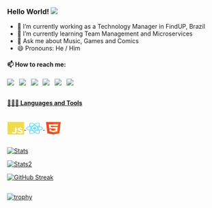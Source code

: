 
  ### Hello World!  <a href="https://www.gautamkrishnar.com/"><img src="https://media.giphy.com/media/hvRJCLFzcasrR4ia7z/giphy.gif" width="5%"></a>
  
  
  - 🔭 I’m currently working as a Technology Manager in FindUP, Brazil
  - 🌱 I’m currently learning Team Management and Microservices
  - 💬 Ask me about Music, Games and Comics
  - 😄 Pronouns: He / Him
  
  #### 📫 How to reach me:
  
  [<img src="https://img.shields.io/badge/steam-%23000000.svg?style=for-the-badge&logo=steam&logoColor=white"/>](https://steamcommunity.com/id/erickhaendell/)  &nbsp;  [<img src="https://img.shields.io/badge/Twitter-%231DA1F2.svg?style=for-the-badge&logo=Twitter&logoColor=white"/>](https://twitter.com/erickhaendel)  &nbsp; [<img src="https://img.shields.io/badge/linkedin-%230077B5.svg?style=for-the-badge&logo=linkedin&logoColor=white"/>](https://www.linkedin.com/in/erickhaendel/)  &nbsp; [<img src="https://img.shields.io/badge/Facebook-%231877F2.svg?style=for-the-badge&logo=Facebook&logoColor=white"/>](https://www.facebook.com/erickhaendel/)  &nbsp; [<img src="https://img.shields.io/badge/Instagram-%23E4405F.svg?style=for-the-badge&logo=Instagram&logoColor=white"/>](https://www.instagram.com/erickhaendel/)  &nbsp; <a href="mailto:erickhaendel@gmail.com"> <img src="https://img.shields.io/badge/Gmail-D14836?style=for-the-badge&logo=gmail&logoColor=white"/>
  ##
   
  #### 👨🏻‍💻 Languages and Tools <br />
<div style="display: inline_block"><br>
  <img align="center" alt="Pedro-Js" height="30" width="40" src="https://raw.githubusercontent.com/devicons/devicon/master/icons/javascript/javascript-plain.svg">
  <img align="center" alt="Pedro-Ts" height="30" width="40" src="https://raw.githubusercontent.com/devicons/devicon/master/icons/react/react-original.svg">
  <img align="center" alt="Pedro-HTML" height="30" width="40" src="https://raw.githubusercontent.com/devicons/devicon/master/icons/html5/html5-original.svg">
</div>


  ##
  [![Stats](https://github-readme-stats.vercel.app/api?username=erickhaendel&show_icons=true)](https://github-readme-stats.vercel.app/api?username=erickhaendel&show_icons=true)
  
  [![Stats2](https://github-readme-stats.vercel.app/api/top-langs/?username=erickhaendel&layout=compact&langs_count=7)](https://github-readme-stats.vercel.app/api/top-langs/?username=erickhaendel&layout=compact&langs_count=7)
  
  [![GitHub Streak](https://streak-stats.demolab.com?user=erickhaendel)](https://git.io/streak-stats)
##
  
  [![trophy](https://github-profile-trophy.vercel.app/?username=erickhaendel&no-frame=true&row=1&&margin-w=20&no-bg=true)](https://github-profile-trophy.vercel.app/?username=erickhaendel&no-frame=true&row=1&&margin-w=20&no-bg=true)
